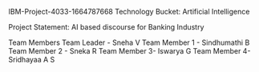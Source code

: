 IBM-Project-4033-1664787668
Technology Bucket: Artificial Intelligence

Project Statement: AI based discourse for Banking Industry

Team Members
Team Leader - Sneha V
Team Member 1 - Sindhumathi B
Team Member 2 - Sneka R
Team Member 3- Iswarya G
Team Member 4-Sridhayaa A S
